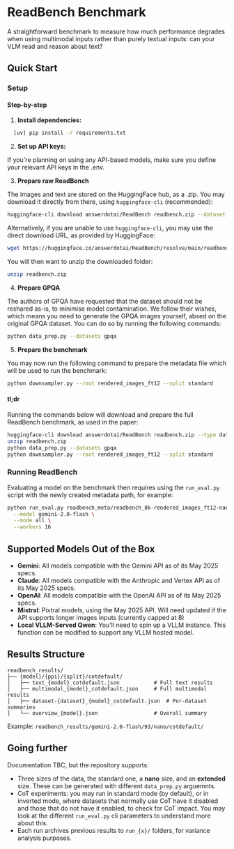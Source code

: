 # ReadBench Benchmark

A straightforward benchmark to measure how much performance degrades when using multimodal inputs rather than purely textual inputs: can your VLM read and reason about text?

## Quick Start

### Setup

#### Step-by-step

1. **Install dependencies:**

```bash
  [uv] pip install -r requirements.txt
```

2. **Set up API keys:**

If you're planning on using any API-based models, make sure you define your relevant API keys in the .env.

3. **Prepare raw ReadBench**

The images and text are stored on the HuggingFace hub, as a .zip. You may download it directly from there, using `huggingface-cli` (recommended):

```bash
huggingface-cli download answerdotai/ReadBench readbench.zip --dataset-type dataset
```

Alternatively, if you are unable to use `huggingface-cli`, you may use the direct download URL, as provided by HuggingFace:

```bash
wget https://huggingface.co/answerdotai/ReadBench/resolve/main/readbench.zip?download=true -O readbench.zip
```

You will then want to unzip the downloaded folder:

```bash
unzip readbench.zip
```

4. **Prepare GPQA**

The authors of GPQA have requested that the dataset should not be reshared as-is, to minimise model contamination. We follow their wishes, which means you need to generate the GPQA images yourself, absed on the original GPQA dataset. You can do so by running the following commands:
```bash
python data_prep.py --datasets gpqa
```

5. **Prepare the benchmark**

You may now run the following command to prepare the metadata file which will be used to run the benchmark:

```bash
python downsampler.py --root rendered_images_ft12 --split standard
```

#### tl;dr

Running the commands below will download and prepare the full ReadBench benchmark, as used in the paper:

```bash
huggingface-cli download answerdotai/ReadBench readbench.zip --type dataset
unzip readbench.zip
python data_prep.py --datasets gpqa
python downsampler.py --root rendered_images_ft12 --split standard
```



### Running ReadBench

  Evaluating a model on the benchmark then requires using the `run_eval.py` script with the newly created metadata path, for example:

```bash
python run_eval.py readbench_meta/readbench_8k-rendered_images_ft12-nano_metadata.json \
  --model gemini-2.0-flash \
  --mode all \
  --workers 16
```


## Supported Models Out of the Box

- **Gemini**: All models compatible with the Gemini API as of its May 2025 specs.
- **Claude**: All models compatible with the Anthropic and Vertex API as of its May 2025 specs.
- **OpenAI**: All models compatible with the OpenAI API as of its May 2025 specs.
- **Mistral**: Pixtral models, using the May 2025 API. Will need updated if the API supports longer images inputs (currently capped at 8)
- **Local VLLM-Served Qwen**: You'll need to spin up a VLLM instance. This function can be modified to support any VLLM hosted model.

## Results Structure

```
readbench_results/
├── {model}/{ppi}/{split}/cotdefault/
│   ├── text_{model}_cotdefault.json           # Full text results
│   ├── multimodal_{model}_cotdefault.json     # Full multimodal results  
│   ├── dataset-{dataset}_{model}_cotdefault.json  # Per-dataset summaries
│   └── overview_{model}.json                  # Overall summary
```

Example: `readbench_results/gemini-2.0-flash/93/nano/cotdefault/`

## Going further

Documentation TBC, but the repository supports:
- Three sizes of the data, the standard one, a **nano** size, and an **extended** size. These can be generated with different `data_prep.py` arguemnts.
- CoT experiments: you may run in standard mode (by default), or in inverted mode, where datasets that normally use CoT have it disabled and those that do not have it enabled, to check for CoT impact. You may look at the different `run_eval.py` cli parameters to understand more about this.
- Each run archives previous results to `run_{x}/` folders, for variance analysis purposes.